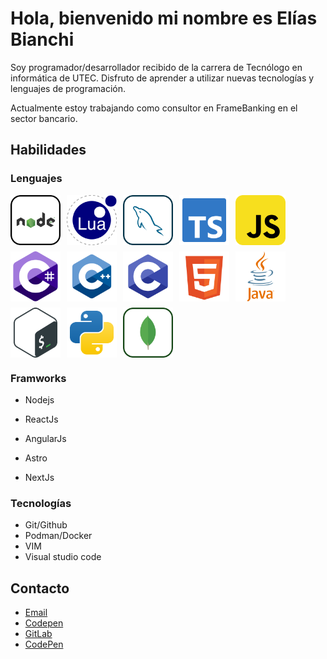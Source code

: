 # Hola, bienvenido mi nombre es Elías Bianchi

Soy programador/desarrollador recibido de la carrera de Tecnólogo en informática de UTEC. Disfruto de aprender a utilizar nuevas tecnologías y lenguajes de programación.

Actualmente estoy trabajando como consultor en FrameBanking en el sector bancario.

## Habilidades 

### Lenguajes

<div style="display:flex; flex-direction: row; gap: 10px; flex-wrap: wrap;">
  <img title="NodeJs" alt="NodeJs" src="./assets/nodejs-svgrepo-com.svg" style="height: 80px; width: 80px;"/>
  <img title="LUA" alt="LUA" src="./assets/lua-svgrepo-com.svg" style="height: 80px; width: 80px;"/>
  <img title="MYSQL" alt="MYSQL" src="./assets/mysql-svgrepo-com.svg" style="height: 80px; width: 80px;"/>
  <img title="Typescript" alt="Typescript" src="./assets/typescript-official-svgrepo-com.svg" style="height: 80px; width: 80px;"/>
  <img title="Javscript" alt="Javscript" src="./assets/javascript-svgrepo-com.svg" style="height: 80px; width: 80px;"/>
  <img title="C_sharp" alt="C_sharp" src="./assets/c-sharp-svgrepo-com.svg" style="height: 80px; width: 80px;"/>
  <img title="C++" alt="C++" src="./assets/c-plus-plus-4096-54310411.png" style="height: 80px; width: 80px;"/>
  <img title="C" alt="C" src="./assets/letter_c_PNG22.png" style="height: 80px; width: 80px;"/>
  <img title="HTML" alt="HTML" src="./assets/html-5-svgrepo-com.svg" style="height: 80px; width: 80px;"/>
  <img title="Java" alt="Java" src="./assets/java-logo-svgrepo-com.svg" style="height: 80px; width: 80px;" />
  <img title="BashScript" alt="BashScript" src="./assets/bash-icon-svgrepo-com.svg" style="height: 80px; width: 80px;" />
  <img title="Python" alt="Python" src="./assets/python-svgrepo-com.svg" style="height: 80px; width: 80px;" />
  <img title="MongoDB" alt="MongoDB" src="./assets/mongodb-svgrepo-com.svg" style="height: 80px; width: 80px;" />
</div>

### Framworks

  - Nodejs
  - ReactJs
  - AngularJs

  - Astro
  - NextJs

### Tecnologías
  - Git/Github
  - Podman/Docker
  - VIM
  - Visual studio code

## Contacto

- [Email](mailto:bianchi.elias@gmail.com)
- [Codepen](https://codepen.io/sbianchi)
- [GitLab](https://gitlab.com/bianchi.elias)
- [CodePen](https://codepen.io/sbianchi)
